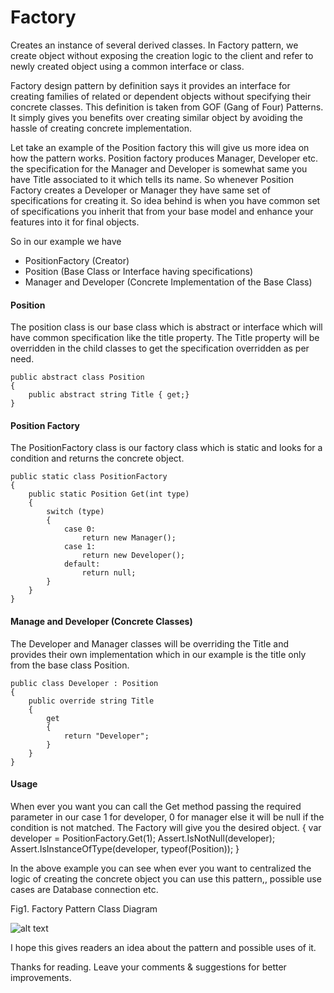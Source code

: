 ﻿# Factory

Creates an instance of several derived classes. In Factory pattern, we create object without exposing the creation logic to the client and refer to newly created object using a common interface or class.

Factory design pattern by definition says it provides an interface for creating families of related or dependent objects without specifying their concrete classes. This definition is taken from GOF (Gang of Four) Patterns. It simply gives you benefits over creating similar object by avoiding the hassle of creating concrete implementation.

Let take an example of the Position factory this will give us more idea on how the pattern works. Position factory produces Manager, Developer etc. the specification for the Manager and Developer is somewhat same you have Title associated to it which tells its name. So whenever Position Factory creates a Developer or Manager they have same set of specifications for creating it. So idea behind is when you have common set of specifications you inherit that from your base model and enhance your features into it for final objects.

So in our example we have 
* PositionFactory (Creator)
* Position (Base Class or Interface having specifications)
* Manager and Developer (Concrete Implementation of the Base Class)


#### Position 
The position class is our base class which is abstract or interface which will have common specification like the title property. The Title property will be overridden in the child classes to get the specification overridden as per need.

    public abstract class Position
    {
        public abstract string Title { get;}
    }

#### Position Factory 
The PositionFactory class is our factory class which is static and looks for a condition and returns the concrete object.

    public static class PositionFactory
    {
        public static Position Get(int type)
        {
            switch (type)
            {
                case 0:
                    return new Manager();
                case 1:
                    return new Developer(); 
                default:
                    return null;
            }
        }
    }

#### Manage and Developer (Concrete Classes) 
The Developer and Manager classes will be overriding the Title and provides their own implementation which in our example is the title only from the base class Position.

    public class Developer : Position
    {
        public override string Title
        {
            get
            {
                return "Developer";
            }
        }
    }

#### Usage
When ever you want you can call the Get method passing the required parameter in our case 1 for developer, 0 for manager else it will be null if the condition is not matched. The Factory will give you the desired object.
    {
        var developer = PositionFactory.Get(1);
        Assert.IsNotNull(developer);
        Assert.IsInstanceOfType(developer, typeof(Position));
    }


In the above example you can see when ever you want to centralized the logic of creating the concrete object you can use this pattern,, possible use cases are Database connection etc.

Fig1. Factory Pattern Class Diagram

![alt text](https://github.com/tailangp/DesignPatterns/blob/master/Factory/Factory.png "Factory Pattern Class Diagram")

I hope this gives readers an idea about the pattern and possible uses of it.

Thanks for reading. 
Leave your comments & suggestions for better improvements.